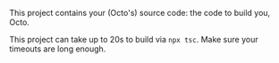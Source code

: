 This project contains your (Octo's) source code: the code to build you, Octo.

This project can take up to 20s to build via `npx tsc`. Make sure your timeouts
are long enough.
